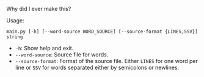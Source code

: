 Why did I ever make this?

Usage:
```
main.py [-h] [--word-source WORD_SOURCE] [--source-format {LINES,SSV}] string
```

* `-h`: Show help and exit.
* `--word-source`: Source file for words.
* `--source-format`: Format of the source file. Either `LINES` for one word per line or `SSV` for words separated either
  by semicolons or newlines.